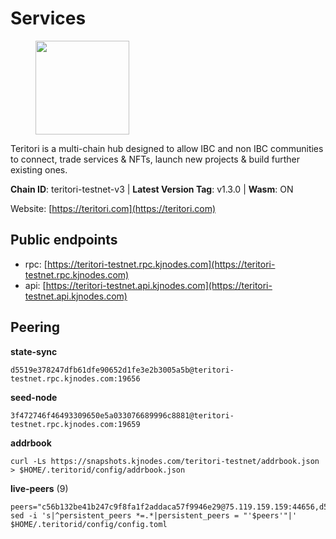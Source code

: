 # Services

<figure><img src="https://raw.githubusercontent.com/kj89/testnet_manuals/main/pingpub/logos/teritori.png" width="150" alt=""><figcaption></figcaption></figure>

Teritori is a multi-chain hub designed to allow IBC and non IBC communities  to connect, trade services & NFTs, launch new projects & build further existing ones.

**Chain ID**: teritori-testnet-v3 | **Latest Version Tag**: v1.3.0 | **Wasm**: ON

Website: [https://teritori.com](https://teritori.com)


## Public endpoints

* rpc: [https://teritori-testnet.rpc.kjnodes.com](https://teritori-testnet.rpc.kjnodes.com)
* api: [https://teritori-testnet.api.kjnodes.com](https://teritori-testnet.api.kjnodes.com)

## Peering

**state-sync**

```
d5519e378247dfb61dfe90652d1fe3e2b3005a5b@teritori-testnet.rpc.kjnodes.com:19656
```

**seed-node**

```
3f472746f46493309650e5a033076689996c8881@teritori-testnet.rpc.kjnodes.com:19659
```

**addrbook**
```
curl -Ls https://snapshots.kjnodes.com/teritori-testnet/addrbook.json > $HOME/.teritorid/config/addrbook.json
```

**live-peers** (9)
```
peers="c56b132be41b247c9f8fa1f2addaca57f9946e29@75.119.159.159:44656,d5519e378247dfb61dfe90652d1fe3e2b3005a5b@65.109.68.190:19656,e1c50c477202e2f37643d044a6cde3c913f42230@65.108.71.92:54256,31413c99357d0cfc48a46767ade171db2ea0205e@135.181.138.160:46656,15dd94f68c450da2c3b7c60b6364e3dce6f0cbf2@185.193.66.68:26641,53f69cd52a4b633179b9e762cf8d51f6696a27f6@51.159.141.148:26656,9d709483ac8dbbe4adf19eb1b4732531254a2045@116.202.236.115:26656,b43fd626841df11d1b397ef51f1919824d6ff258@88.198.39.43:26696,625b814af9f535b91a92727138838fde0174faff@65.108.124.172:27656"
sed -i 's|^persistent_peers *=.*|persistent_peers = "'$peers'"|' $HOME/.teritorid/config/config.toml
```
